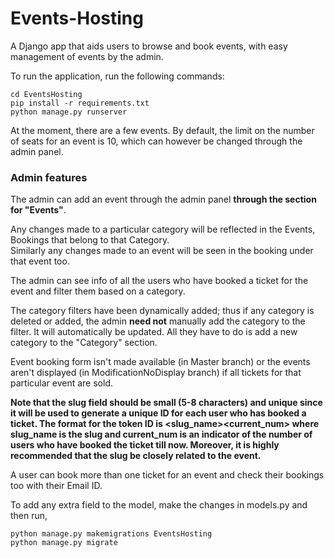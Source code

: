 # Events-Hosting
A Django app that aids users to browse and book events, with easy management of events by the admin.


To run the application, run the following commands:
```
cd EventsHosting
pip install -r requirements.txt
python manage.py runserver
```

At the moment, there are a few events. By default, the limit on the number of seats for an event is 10, which can however be changed through the admin panel.


### Admin features  

The admin can add an event through the admin panel **through the section for "Events"**.

Any changes made to a particular category will be reflected in the Events, Bookings that belong to that Category.  
Similarly any changes made to an event will be seen in the booking under that event too.

The admin can see info of all the users who have booked a ticket for the event and filter them based on a category.

The category filters have been dynamically added; thus if any category is deleted or added, the admin **need not** manually add the category to the filter. It will automatically be updated. All they have to do is add a new category to the "Category" section.  

Event booking form isn't made available (in Master branch) or the events aren't displayed (in ModificationNoDisplay branch) if all tickets for that particular event are sold.

**Note that the slug field should be small (5-8 characters) and **unique** since it will be used to generate a unique ID for each user who has booked a ticket.
The format for the token ID is <slug_name><current_num> where slug_name is the slug and current_num is an indicator of the number of users who have booked the ticket till now.
Moreover, it is highly recommended that the slug be closely related to the event.**

A user can book more than one ticket for an event and check their bookings too with their Email ID.


To add any extra field to the model, make the changes in models.py and then run,
```
python manage.py makemigrations EventsHosting
python manage.py migrate
```
